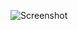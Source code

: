 ![Screenshot](https://github.com/korngsamnang/react-budget-tracker/assets/99709883/a643982b-5c20-4712-b9af-9a4eefa614ab)
